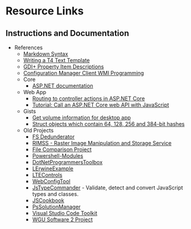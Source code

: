 # Resource Links

## Instructions and Documentation

- References
  - [Markdown Syntax](https://www.markdownguide.org/cheat-sheet/)
  - [Writing a T4 Text Template](https://docs.microsoft.com/en-us/visualstudio/modeling/writing-a-t4-text-template?view=vs-2019)
  - [GDI+ Property Item Descriptions](https://docs.microsoft.com/en-us/windows/win32/gdiplus/-gdiplus-constant-property-item-descriptions)
  - [Configuration Manager Client WMI Programming](https://msdn.microsoft.com/en-us/library/cc144081.aspx)
  - Core
    - [ASP.NET documentation](https://docs.microsoft.com/en-us/aspnet/core/?view=aspnetcore-5.0)
  - Web App
    - [Routing to controller actions in ASP.NET Core](https://docs.microsoft.com/en-us/aspnet/core/mvc/controllers/routing?view=aspnetcore-5.0)
    - [Tutorial: Call an ASP.NET Core web API with JavaScript](https://docs.microsoft.com/en-us/aspnet/core/tutorials/web-api-javascript?view=aspnetcore-5.0)
  - Gists
    - [Get volume information for desktop app](https://gist.github.com/lerwine/37745116cc8366f58b13f1713927a9bd)
    - [Struct objects which contain 64, 128, 256 and 384-bit hashes](https://gist.github.com/lerwine/b953694061acb834984dce238834c3f5)
  - Old Projects
    - [FS Dedunderator](https://github.com/lerwine/FsDedunderator)
    - [RIMSS - Raster Image Manipulation and Storage Service](https://github.com/lerwine/RIMSS)
    - [File Comparison Project](https://github.com/lerwine/FileDataView)
    - [Powershell-Modules](https://github.com/lerwine/PowerShell-Modules)
    - [DotNetProgrammersToolbox](https://github.com/lerwine/DotNetProgrammersToolbox)
    - [LErwineExample](https://github.com/lerwine/LErwineExamples)
    - [LTEControls](https://github.com/lerwine/LTEControls)
    - [WebConfigTool](https://github.com/lerwine/WebConfigTool)
    - [JsTypeCommander](https://github.com/lerwine/JsTypeCommander) - Validate, detect and convert JavaScript types and classes.
    - [JSCookbook](https://github.com/lerwine/JSCookbook)
    - [PsSolutionManager](https://github.com/lerwine/PsSolutionManager)
    - [Visual Studio Code Toolkit](https://github.com/lerwine/LTEToolkit)
    - [WGU Software 2 Project](https://github.com/lerwine/WguScheduler356334)
